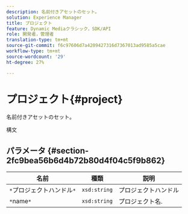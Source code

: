 ```yaml
---
description: 名前付きアセットのセット。
solution: Experience Manager
title: プロジェクト
feature: Dynamic Mediaクラシック，SDK/API
role: 開発者，管理者
translation-type: tm+mt
source-git-commit: f6c97606d7a4209427316d7367013ad9585a5cae
workflow-type: tm+mt
source-wordcount: '29'
ht-degree: 27%

---
```



# プロジェクト{#project}

名前付きアセットのセット。

構文

## パラメータ {#section-2fc9bea56b6d4b72b80d4f04c5f9b862}

| 名前 | 種類 | 説明 |
|---|---|---|
| `*`プロジェクトハンドル`*` | `xsd:string` | プロジェクトハンドル |
| `*`name`*` | `xsd:string` | プロジェクト名. |

